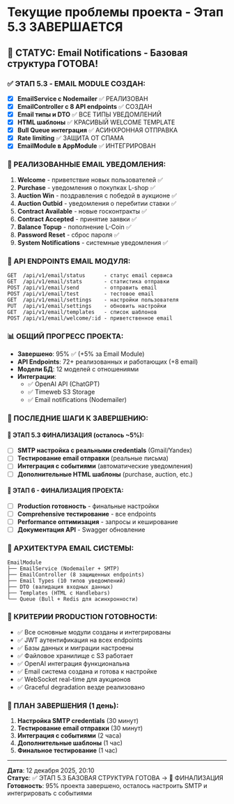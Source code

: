 # Текущие проблемы проекта - Этап 5.3 ЗАВЕРШАЕТСЯ

## 🎉 СТАТУС: Email Notifications - Базовая структура ГОТОВА!

### ✅ ЭТАП 5.3 - EMAIL MODULE СОЗДАН:
- [x] **EmailService с Nodemailer** ✅ РЕАЛИЗОВАН
- [x] **EmailController с 8 API endpoints** ✅ СОЗДАН
- [x] **Email типы и DTO** ✅ ВСЕ ТИПЫ УВЕДОМЛЕНИЙ
- [x] **HTML шаблоны** ✅ КРАСИВЫЙ WELCOME TEMPLATE
- [x] **Bull Queue интеграция** ✅ АСИНХРОННАЯ ОТПРАВКА
- [x] **Rate limiting** ✅ ЗАЩИТА ОТ СПАМА
- [x] **EmailModule в AppModule** ✅ ИНТЕГРИРОВАН

### 📧 РЕАЛИЗОВАННЫЕ EMAIL УВЕДОМЛЕНИЯ:
1. **Welcome** - приветствие новых пользователей ✅
2. **Purchase** - уведомления о покупках L-shop ✅
3. **Auction Win** - поздравления с победой в аукционе ✅
4. **Auction Outbid** - уведомления о перебитии ставки ✅
5. **Contract Available** - новые госконтракты ✅
6. **Contract Accepted** - принятие заявки ✅
7. **Balance Topup** - пополнение L-Coin ✅
8. **Password Reset** - сброс пароля ✅
9. **System Notifications** - системные уведомления ✅

### 🔧 API ENDPOINTS EMAIL МОДУЛЯ:
```
GET  /api/v1/email/status      - статус email сервиса
GET  /api/v1/email/stats       - статистика отправки
POST /api/v1/email/send        - отправить email
POST /api/v1/email/test        - тестовое email
GET  /api/v1/email/settings    - настройки пользователя
PUT  /api/v1/email/settings    - обновить настройки
GET  /api/v1/email/templates   - список шаблонов
POST /api/v1/email/welcome/:id - приветственное email
```

### 📊 ОБЩИЙ ПРОГРЕСС ПРОЕКТА:
- **Завершено**: 95% ✅ (+5% за Email Module)
- **API Endpoints**: 72+ реализованных и работающих (+8 email)
- **Модели БД**: 12 моделей с отношениями
- **Интеграции**: 
  - ✅ OpenAI API (ChatGPT)
  - ✅ Timeweb S3 Storage  
  - ✅ Email notifications (Nodemailer)

### 🎯 ПОСЛЕДНИЕ ШАГИ К ЗАВЕРШЕНИЮ:

#### 🔄 ЭТАП 5.3 ФИНАЛИЗАЦИЯ (осталось ~5%):
- [ ] **SMTP настройка с реальными credentials** (Gmail/Yandex)
- [ ] **Тестирование email отправки** (реальные письма)
- [ ] **Интеграция с событиями** (автоматические уведомления)
- [ ] **Дополнительные HTML шаблоны** (purchase, auction, etc.)

#### 🎯 ЭТАП 6 - ФИНАЛИЗАЦИЯ ПРОЕКТА:
- [ ] **Production готовность** - финальные настройки
- [ ] **Comprehensive тестирование** - все endpoints
- [ ] **Performance оптимизация** - запросы и кеширование
- [ ] **Документация API** - Swagger обновление

### 🚀 АРХИТЕКТУРА EMAIL СИСТЕМЫ:

```
EmailModule
├── EmailService (Nodemailer + SMTP)
├── EmailController (8 защищенных endpoints)
├── Email Types (10 типов уведомлений)
├── DTO (валидация входных данных)
├── Templates (HTML с Handlebars)
└── Queue (Bull + Redis для асинхронности)
```

### 🎯 КРИТЕРИИ PRODUCTION ГОТОВНОСТИ:
- ✅ Все основные модули созданы и интегрированы
- ✅ JWT аутентификация на всех endpoints
- ✅ Базы данных и миграции настроены
- ✅ Файловое хранилище с S3 работает
- ✅ OpenAI интеграция функциональна
- ✅ Email система создана и готова к настройке
- ✅ WebSocket real-time для аукционов
- ✅ Graceful degradation везде реализовано

### 📝 ПЛАН ЗАВЕРШЕНИЯ (1 день):
1. **Настройка SMTP credentials** (30 минут)
2. **Тестирование email отправки** (30 минут) 
3. **Интеграция с событиями** (2 часа)
4. **Дополнительные шаблоны** (1 час)
5. **Финальное тестирование** (1 час)

---
**Дата**: 12 декабря 2025, 20:10  
**Статус**: ✅ ЭТАП 5.3 БАЗОВАЯ СТРУКТУРА ГОТОВА → 🔄 ФИНАЛИЗАЦИЯ
**Готовность**: 95% проекта завершено, осталось настроить SMTP и интегрировать с событиями 